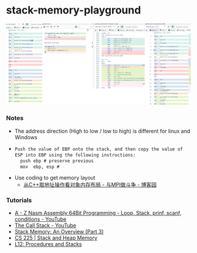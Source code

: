 stack-memory-playground
=======================
![](./godbolt.jpg)
### Notes
- The address direction (High to low / low to high) is different for linux and Windows
- ```
  Push the value of EBP onto the stack, and then copy the value of ESP into EBP using the following instructions:
    push ebp # preserve previous
    mov  ebp, esp #
  ```
- Use coding to get memory layout
  - [从C++取地址操作看对象内存布局 - 与MPI做斗争 - 博客园](https://www.cnblogs.com/zhcpku/p/16362695.html)

### Tutorials
- [A - Z Nasm Assembly 64Bit Programming - Loop, Stack, prinf, scanf, conditions - YouTube](https://www.youtube.com/watch?v=5eWiz3soaEM)
- [The Call Stack - YouTube](https://www.youtube.com/watch?v=Q2sFmqvpBe0)
- [Stack Memory: An Overview (Part 3)](https://www.varonis.com/blog/stack-memory-3)
- [CS 225 | Stack and Heap Memory](https://courses.grainger.illinois.edu/cs225/sp2023/resources/stack-heap/)
- [L12: Procedures and Stacks](https://computationstructures.org/lectures/stacks/stacks.html)
